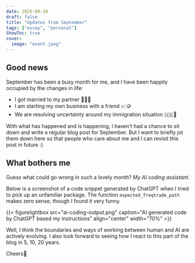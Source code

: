 ```yaml
---
date: 2025-09-30
draft: false
title: "Updates from September"
tags: ["essay", "personal"]
ShowToc: true
cover:
  image: "event.jpeg"
---
```


## Good news
September has been a busy month for me, and I have been happily occupied by the changes in life:

- I got married to my partner 💍🤵🏻
- I am starting my own business with a friend 📈🪙
- We are resolving uncertainty around my immigration situation 🇺🇸🛂

With what has happened and is happening, I haven't had a chance to sit down and write a regular blog post for September. But I want to briefly jot them down here so that people who care about me and I can revisit this post in future :)

## What bothers me

Guess what could go wrong in such a lovely month? *My AI coding assistant.* 

Below is a screenshot of a code snippet generated by ChatGPT when I tried to pick up an unfamiliar package. The function `expected_freqtrade_path` makes zero sense, though I found it very funny.  

{{< figurelightbox src="ai-coding-output.png" caption="AI generated code by ChatGPT based my instructions" align="center" width="70%" >}}


Well, I think the boundaries and ways of working between human and AI are actively evolving. I also look forward to seeing how I react to this part of the blog in 5, 10, 20 years.  

Cheers🥂